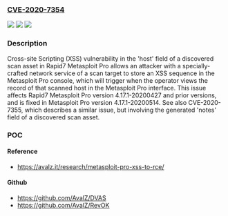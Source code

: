 ### [CVE-2020-7354](https://cve.mitre.org/cgi-bin/cvename.cgi?name=CVE-2020-7354)
![](https://img.shields.io/static/v1?label=Product&message=Metasploit%20Pro&color=blue)
![](https://img.shields.io/static/v1?label=Version&message=4.17.1-20200427%3C%3D%204.17.1-20200427%20&color=brighgreen)
![](https://img.shields.io/static/v1?label=Vulnerability&message=CWE-79%20Cross-site%20Scripting%20(XSS)&color=brighgreen)

### Description

Cross-site Scripting (XSS) vulnerability in the 'host' field of a discovered scan asset in Rapid7 Metasploit Pro allows an attacker with a specially-crafted network service of a scan target to store an XSS sequence in the Metasploit Pro console, which will trigger when the operator views the record of that scanned host in the Metasploit Pro interface. This issue affects Rapid7 Metasploit Pro version 4.17.1-20200427 and prior versions, and is fixed in Metasploit Pro version 4.17.1-20200514. See also CVE-2020-7355, which describes a similar issue, but involving the generated 'notes' field of a discovered scan asset.

### POC

#### Reference
- https://avalz.it/research/metasploit-pro-xss-to-rce/

#### Github
- https://github.com/AvalZ/DVAS
- https://github.com/AvalZ/RevOK

